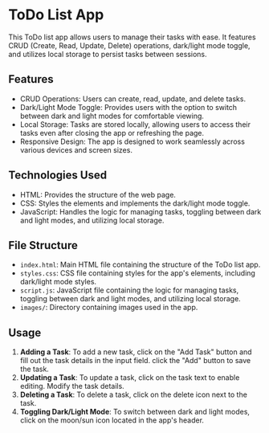 # ToDo List App

This ToDo list app allows users to manage their tasks with ease. It features CRUD (Create, Read, Update, Delete) operations, dark/light mode toggle, and utilizes local storage to persist tasks between sessions.

## Features

- CRUD Operations: Users can create, read, update, and delete tasks.
- Dark/Light Mode Toggle: Provides users with the option to switch between dark and light modes for comfortable viewing.
- Local Storage: Tasks are stored locally, allowing users to access their tasks even after closing the app or refreshing the page.
- Responsive Design: The app is designed to work seamlessly across various devices and screen sizes.

## Technologies Used

- HTML: Provides the structure of the web page.
- CSS: Styles the elements and implements the dark/light mode toggle.
- JavaScript: Handles the logic for managing tasks, toggling between dark and light modes, and utilizing local storage.

## File Structure

- `index.html`: Main HTML file containing the structure of the ToDo list app.
- `styles.css`: CSS file containing styles for the app's elements, including dark/light mode styles.
- `script.js`: JavaScript file containing the logic for managing tasks, toggling between dark and light modes, and utilizing local storage.
- `images/`: Directory containing images used in the app.

## Usage

1. **Adding a Task**: To add a new task, click on the "Add Task" button and fill out the task details in the input field.  click the "Add" button to save the task.
2. **Updating a Task**: To update a task, click on the task text to enable editing. Modify the task details.
3. **Deleting a Task**: To delete a task, click on the delete icon next to the task.
4. **Toggling Dark/Light Mode**: To switch between dark and light modes, click on the moon/sun icon located in the app's header.
